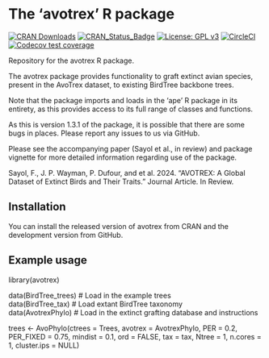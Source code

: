 
# The ‘avotrex’ R package

[![CRAN
Downloads](http://cranlogs.r-pkg.org/badges/grand-total/avotrex)](https://cran.r-project.org/package=avotrex)
[![CRAN_Status_Badge](http://www.r-pkg.org/badges/version/avotrex)](https://cran.r-project.org/package=avotrex)
[![License: GPL
v3](https://img.shields.io/badge/License-GPLv3-yellow.svg)](https://www.gnu.org/licenses/gpl-3.0)
[![CircleCI](https://circleci.com/gh/joe-wayman/avotrex/tree/main.svg?style=svg)](https://app.circleci.com/pipelines/github/joe-wayman/avotrex?branch=main)
[![Codecov test
coverage](https://codecov.io/gh/joe-wayman/avotrex/branch/main/graph/badge.svg)](https://app.codecov.io/gh/joe-wayman/avotrex?branch=main)

Repository for the avotrex R package.

The avotrex package provides functionality to graft extinct avian
species, present in the AvoTrex dataset, to existing BirdTree backbone
trees.

Note that the package imports and loads in the ‘ape’ R package in its
entirety, as this provides access to its full range of classes and
functions.

As this is version 1.3.1 of the package, it is possible that there are
some bugs in places. Please report any issues to us via GitHub.

Please see the accompanying paper (Sayol et al., in review) and package
vignette for more detailed information regarding use of the package.

Sayol, F., J. P. Wayman, P. Dufour, and et al. 2024. “AVOTREX: A Global
Dataset of Extinct Birds and Their Traits.” Journal Article. In Review.

## Installation

You can install the released version of avotrex from CRAN and the
development version from GitHub.

## Example usage

library(avotrex)

data(BirdTree_trees) \# Load in the example trees  
data(BirdTree_tax) \# Load extant BirdTree taxonomy  
data(AvotrexPhylo) \# Load in the extinct grafting database and
instructions

trees \<- AvoPhylo(ctrees = Trees, avotrex = AvotrexPhylo, PER = 0.2,
PER_FIXED = 0.75, mindist = 0.1, ord = FALSE, tax = tax, Ntree = 1,
n.cores = 1, cluster.ips = NULL)

